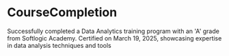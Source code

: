 # CourseCompletion
Successfully completed a Data Analytics training program with an 'A' grade from Softlogic Academy. Certified on March 19, 2025, showcasing expertise in data analysis techniques and tools
